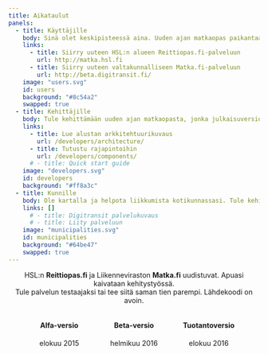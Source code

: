 ```yaml
---
title: Aikataulut
panels:
  - title: Käyttäjille
    body: Sinä olet keskipisteessä aina. Uuden ajan matkaopas paikantaa sijaintisi ja kertoo lähimmät linjat, pysäkit ja reitit täysin reaaliaikaisesti. Reaaliaikaisesti tarkoittaa, että näet bussin tai junan sijainnin ja pysäkkiaikataulut totuudenmukaisina. Turha odottelu on historiaa. Palvelu suodattaa tarpeettoman tiedon ja kertoo, mitä ympärilläsi tapahtuu ja miten pääset sujuvimmin perille.Tulevaisuudessa reaaliaikainen palvelu kattaa koko maan.
    links:
      - title: Siirry uuteen HSL:n alueen Reittiopas.fi-palveluun
        url: http://matka.hsl.fi
      - title: Siirry uuteen valtakunnalliseen Matka.fi-palveluun
        url: http://beta.digitransit.fi/
    image: "users.svg"
    id: users
    background: "#8c54a2"
    swapped: true
  - title: Kehittäjille
    body: Tule kehittämään uuden ajan matkaopasta, jonka julkaisuversiota tulevat käyttämään sadat tuhannet ihmiset joka päivä. Todennäköisesti sinäkin. Voit kehittää koko palvelua tai parantaa vain yhtä sen osaa. Ota koodi käyttöösi, keksi uutta, näytä se muille! Käytössäsi on uusin selainteknologia ja kehitysympäristö tulee nopeasti tutuksi. Kääri hihat ja lataa Digitransit koneellesi. Lähdekoodi on avoin.
    links:
      - title: Lue alustan arkkitehtuurikuvaus
        url: /developers/architecture/
      - title: Tutustu rajapintoihin
        url: /developers/components/
      # - title: Quick start guide
    image: "developers.svg"
    id: developers
    background: "#ff8a3c"
  - title: Kunnille
    body: Ole kartalla ja helpota liikkumista kotikunnassasi. Tule kehittämään uuden ajan matkaopasta ja varmista kotipaikkakuntasi valtakunnallinen näkyvyys. Digitransit on HSL:n ja Liikenneviraston tarjoama palvelualusta, johon liittyminen on helppoa. Avoimen lähdekoodin ansiosta palvelun kehitystyössä voi olla mukana kuka tahansa asiasta kiinnostunut, mikä todennäköisesti vähentää palvelun virheitä, parantaa sen tietoturvaa ja tarjoaa aina ajantasaista tietoa. Ja varmista, että kuntasi reitti- ja aikataulutedot ovat palvelualustan käytössä.
    links: []
      # - title: Digitransit palvelukuvaus
      # - title: Liity palveluun
    image: "municipalities.svg"
    id: municipalities
    background: "#64be47"
    swapped: true
---
```


<div style="text-align: center;">

HSL:n **Reittiopas.fi** ja Liikenneviraston **Matka.fi** uudistuvat. Apuasi kaivataan kehitystyössä.  
Tule palvelun testaajaksi tai tee siitä saman tien parempi.  Lähdekoodi on avoin.

<div style="display: flex; justify-content: center; flex-wrap: wrap;">
<div style="max-width: 200px; min-width: 150px">

#### Alfa-versio
elokuu 2015

</div>
<div style="max-width: 200px; min-width: 150px">

#### Beta-versio
helmikuu 2016

</div>
<div style="max-width: 200px; min-width: 150px">

#### Tuotantoversio
elokuu 2016

</div>
</div>
</div>
